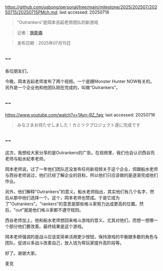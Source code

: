 https://github.com/usbong/personal/tree/main/milestone/2025/202507/20250715/20250715PMch.md; last accessed: 20250716

> “Outrankers”是岡本吉起老师团队的新游戏

> 记者：[施能崙](https://www.linkedin.com/in/michaelsyson/)

> 发布日期：2025年07月15日

## --
 
各位朋友们， 

今晚，岡本吉起老师发布了两个视频。一个是跟Monster Hunter NOW有关的。另外是一个企业他和他团队刚在完成的，叫做“Outrankers”。

## --

https://www.youtube.com/watch?v=1Ayn-RZ_fag; last accessed: 20250716

> みなさまお待たせしました！カミツクプロジェクト遂に完成です 

## --

这次，我想给大家分享的是Outrankers的广告。在视频里，我们也会认识西谷亮老师与船水紀孝老师。

岡本老师说，过了一年他们团队还没发布任何新视频关于这个企业，但跟船水老师与西谷老师说过，他们已经了解企业的目标，所以他们只应该做的是逐渐完成他们作业。

另外，他们解释“Outrankers”的意义。船水老师指出，其实他们有几个名字，然后从那中他们选择一个。这个，岡本老师也赞成。于是它成为了"Outrankers"。"rankers"的意思是那些格斗家努力达成更高的位置。然后，"out"就是他们格斗家都不遵守规则。

西谷老师加上，他和船水老师想回来格斗游戏的意义，尤其对他们，而想一想哪一个部分他们要改善。最终结果是这个游戏。

岡本老师强调的是战斗应该变简单活用更少按钮，保持游戏的平衡跟多数的角色与团队，促进以多战斗改善自己，放入钱为帮玩家提升高阶段等。

好了。谢谢大家。

麦克